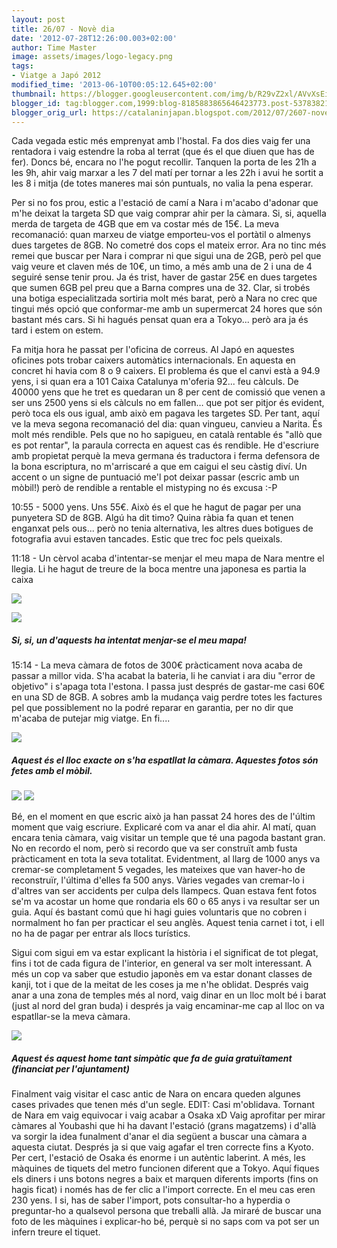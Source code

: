 ```yaml
---
layout: post
title: 26/07 - Novè dia
date: '2012-07-28T12:26:00.003+02:00'
author: Time Master
image: assets/images/logo-legacy.png
tags:
- Viatge a Japó 2012
modified_time: '2013-06-10T00:05:12.645+02:00'
thumbnail: https://blogger.googleusercontent.com/img/b/R29vZ2xl/AVvXsEiFFZjd9FMad4ygN5CqO__dU9yH0maucRip4P9mysBrQAHSJMRa7pvpm6PuDku2K09YD3GfIjyY7dy9bG-WT2LZfnW8QzEAKVNLjqGquLQpE-KYwohjwJe96uZqU20M2WbjKrnmyVFU8f0/s72-c/DSCN2588.JPG
blogger_id: tag:blogger.com,1999:blog-8185883865646423773.post-5378382168463382283
blogger_orig_url: https://catalaninjapan.blogspot.com/2012/07/2607-nove-dia.html
---
```


Cada vegada estic més emprenyat amb l'hostal. Fa dos dies vaig fer una rentadora i vaig estendre la roba al terrat (que és el que diuen que has de fer). Doncs bé, encara no l'he pogut recollir. Tanquen la porta de les 21h a les 9h, ahir vaig marxar a les 7 del matí per tornar a les 22h i avui he sortit a les 8 i mitja (de totes maneres mai són puntuals, no valia la pena esperar. 
  

  

Per si no fos prou, estic a l'estació de camí a Nara i m'acabo d'adonar que m'he deixat la targeta SD que vaig comprar ahir per la càmara. Si, si, aquella merda de targeta de 4GB que em va costar més de 15€. La meva recomanació: quan marxeu de viatge emporteu-vos el portàtil o almenys dues targetes de 8GB. No cometré dos cops el mateix error. Ara no tinc més remei que buscar per Nara i comprar ni que sigui una de 2GB, però pel que vaig veure et claven més de 10€, un timo, a més amb una de 2 i una de 4 seguiré sense tenir prou. Ja és trist, haver de gastar 25€ en dues targetes que sumen 6GB pel preu que a Barna compres una de 32. Clar, si trobés una botiga especialitzada sortiria molt més barat, però a Nara no crec que tingui més opció que conformar-me amb un supermercat 24 hores que són bastant més cars. Si hi hagués pensat quan era a Tokyo... però ara ja és tard i estem on estem. 
  

  

Fa mitja hora he passat per l'oficina de correus. Al Japó en aquestes oficines pots trobar caixers automàtics internacionals. En aquesta en concret hi havia com 8 o 9 caixers. El problema és que el canvi està a 94.9 yens, i si quan era a 101 Caixa Catalunya m'oferia 92... feu càlculs. De 40000 yens que he tret es quedaran un 8 per cent de comissió que venen a ser uns 2500 yens si els càlculs no em fallen… que pot ser pitjor és evident, però toca els ous igual, amb això em pagava les targetes SD. Per tant, aquí ve la meva segona recomanació del dia: quan vingueu, canvieu a Narita. És molt més rendible. Pels que no ho sapigueu, en català rentable és "allò que es pot rentar", la paraula correcta en aquest cas és rendible. He d'escriure amb propietat perquè la meva germana és traductora i ferma defensora de la bona escriptura, no m'arriscaré a que em caigui el seu càstig diví. Un accent o un signe de puntuació me'l pot deixar passar (escric amb un mòbil!) però de rendible a rentable el mistyping no és excusa :-P
  

  

10:55 - 5000 yens. Uns 55€. Això és el que he hagut de pagar per una punyetera SD de 8GB. Algú ha dit timo? Quina ràbia fa quan et tenen enganxat pels ous... però no tenia alternativa, les altres dues botigues de fotografia avui estaven tancades. Estic que trec foc pels queixals.
  

  

11:18 - Un cèrvol acaba d'intentar-se menjar el meu mapa de Nara mentre el llegia. Li he hagut de treure de la boca mentre una japonesa es partia la caixa
  

  

[![](https://blogger.googleusercontent.com/img/b/R29vZ2xl/AVvXsEiFFZjd9FMad4ygN5CqO__dU9yH0maucRip4P9mysBrQAHSJMRa7pvpm6PuDku2K09YD3GfIjyY7dy9bG-WT2LZfnW8QzEAKVNLjqGquLQpE-KYwohjwJe96uZqU20M2WbjKrnmyVFU8f0/s320/DSCN2588.JPG)](https://blogger.googleusercontent.com/img/b/R29vZ2xl/AVvXsEiFFZjd9FMad4ygN5CqO__dU9yH0maucRip4P9mysBrQAHSJMRa7pvpm6PuDku2K09YD3GfIjyY7dy9bG-WT2LZfnW8QzEAKVNLjqGquLQpE-KYwohjwJe96uZqU20M2WbjKrnmyVFU8f0/s1600/DSCN2588.JPG)
  

[![](https://blogger.googleusercontent.com/img/b/R29vZ2xl/AVvXsEgKNDlqXQhxJgj-DLtukl1nu_rt3sCIC7A2WXkqzjUiO5-tRhcnNbKJoHpfvJZl1Oyfg2sP7tAI9U3lr1xfZHe_Jh58hG00vo1AaEieKAninlK9IEuEuOg4F6Nmt0PSEAp9yJIud0oO8CU/s320/DSCN2590.JPG)](https://blogger.googleusercontent.com/img/b/R29vZ2xl/AVvXsEgKNDlqXQhxJgj-DLtukl1nu_rt3sCIC7A2WXkqzjUiO5-tRhcnNbKJoHpfvJZl1Oyfg2sP7tAI9U3lr1xfZHe_Jh58hG00vo1AaEieKAninlK9IEuEuOg4F6Nmt0PSEAp9yJIud0oO8CU/s1600/DSCN2590.JPG)
##### Si, si, un d'aquests ha intentat menjar-se el meu mapa!


  

15:14 - La meva càmara de fotos de 300€ pràcticament nova acaba de passar a millor vida. S'ha acabat la bateria, li he canviat i ara diu "error de objetivo" i s'apaga tota l'estona. I passa just després de gastar-me casi 60€ en una SD de 8GB. A sobres amb la mudança vaig perdre totes les factures pel que possiblement no la podré reparar en garantia, per no dir que m'acaba de putejar mig viatge. En fi....  

  

[![](https://blogger.googleusercontent.com/img/b/R29vZ2xl/AVvXsEi3LpuXq8la3sJZ0CBn_xnQL9oXUaGRybZ06SJxeKBFsjz4_KOJ1smh9cxOoEpkMq3r42VJgzIOoGH3ybdcuP_PZ82MyTRdKJt7BGbt_u-ofQPzpnYp-vzHDgxMBK8_wkyoPN8VJMSO0J8/s320/IMG_20120726_152118.jpg)](https://blogger.googleusercontent.com/img/b/R29vZ2xl/AVvXsEi3LpuXq8la3sJZ0CBn_xnQL9oXUaGRybZ06SJxeKBFsjz4_KOJ1smh9cxOoEpkMq3r42VJgzIOoGH3ybdcuP_PZ82MyTRdKJt7BGbt_u-ofQPzpnYp-vzHDgxMBK8_wkyoPN8VJMSO0J8/s1600/IMG_20120726_152118.jpg)
##### Aquest és el lloc exacte on s'ha espatllat la càmara. Aquestes fotos són fetes amb el mòbil.


[![](https://blogger.googleusercontent.com/img/b/R29vZ2xl/AVvXsEgW-oyvcT-rbYFzk_MFIwNiBUNvHH5ikFhZfeT3myZo9weIIcD2vB8NkNO0ayu0vd0Jit-Zu2cUEebCpnuRsC6RjCnV9NlJoYdmItiKm45FON4tzQnORSagk1Bvw7WOaikNZRQECyu2w2U/s320/IMG_20120726_152631.jpg)](https://blogger.googleusercontent.com/img/b/R29vZ2xl/AVvXsEgW-oyvcT-rbYFzk_MFIwNiBUNvHH5ikFhZfeT3myZo9weIIcD2vB8NkNO0ayu0vd0Jit-Zu2cUEebCpnuRsC6RjCnV9NlJoYdmItiKm45FON4tzQnORSagk1Bvw7WOaikNZRQECyu2w2U/s1600/IMG_20120726_152631.jpg)
[![](https://blogger.googleusercontent.com/img/b/R29vZ2xl/AVvXsEjgvU2LUHoRZtdXno3Pa1Q1cMialt-_xxP8vKRTU5e7Mwsfn9ooEE6AwwJtqOUj1Lea3c398M8V7YGvj5eUfOEjCCXlJ_PH_MPnOCMV1ijwUJjp4NwtX-XZfi9Xn8sZggL-2ipKO3_zO7s/s320/IMG_20120726_153113.jpg)](https://blogger.googleusercontent.com/img/b/R29vZ2xl/AVvXsEjgvU2LUHoRZtdXno3Pa1Q1cMialt-_xxP8vKRTU5e7Mwsfn9ooEE6AwwJtqOUj1Lea3c398M8V7YGvj5eUfOEjCCXlJ_PH_MPnOCMV1ijwUJjp4NwtX-XZfi9Xn8sZggL-2ipKO3_zO7s/s1600/IMG_20120726_153113.jpg)
  

  

Bé, en el moment en que escric això ja han passat 24 hores des de l'últim moment que vaig escriure. Explicaré com va anar el dia ahir. Al matí, quan encara tenia càmara, vaig visitar un temple que té una pagoda bastant gran. No en recordo el nom, però si recordo que va ser construït amb fusta pràcticament en tota la seva totalitat. Evidentment, al llarg de 1000 anys va cremar-se completament 5 vegades, les mateixes que van haver-ho de reconstruïr, l'última d'elles fa 500 anys. Vàries vegades van cremar-lo i d'altres van ser accidents per culpa dels llampecs. Quan estava fent fotos se'm va acostar un home que rondaria els 60 o 65 anys i va resultar ser un guia. Aquí és bastant comú que hi hagi guies voluntaris que no cobren i normalment ho fan per practicar el seu anglès. Aquest tenia carnet i tot, i ell no ha de pagar per entrar als llocs turístics. 
  

  

Sigui com sigui em va estar explicant la història i el significat de tot plegat, fins i tot de cada figura de l'interior, en general va ser molt interessant. A més un cop va saber que estudio japonès em va estar donant classes de kanji, tot i que de la meitat de les coses ja me n'he oblidat. Després vaig anar a una zona de temples més al nord, vaig dinar en un lloc molt bé i barat (just al nord del gran buda) i després ja vaig encaminar-me cap al lloc on va espatllar-se la meva càmara. 
  

  

[![](https://blogger.googleusercontent.com/img/b/R29vZ2xl/AVvXsEjfDlr27XQxGrT_ghbkYez2BjispX4xnLg1wNzfudS5Z9F11vyHXwKPknLYAngj7j3FB4uwU_TJNizhKuFjHogE8O2MXCa4EjCgZO-L469ZrAj94Uth87nCZv69xx7z7kIGT4GfBVrpGxo/s320/DSCN2604.JPG)](https://blogger.googleusercontent.com/img/b/R29vZ2xl/AVvXsEjfDlr27XQxGrT_ghbkYez2BjispX4xnLg1wNzfudS5Z9F11vyHXwKPknLYAngj7j3FB4uwU_TJNizhKuFjHogE8O2MXCa4EjCgZO-L469ZrAj94Uth87nCZv69xx7z7kIGT4GfBVrpGxo/s1600/DSCN2604.JPG)
##### Aquest és aquest home tant simpàtic que fa de guia gratuïtament (financiat per l'ajuntament)


  

Finalment vaig visitar el casc antic de Nara on encara queden algunes cases privades que tenen més d'un segle. EDIT: Casi m'oblidava. Tornant de Nara em vaig equivocar i vaig acabar a Osaka xD Vaig aprofitar per mirar càmares al Youbashi que hi ha davant l'estació (grans magatzems) i d'allà va sorgir la idea funalment d'anar el dia següent a buscar una càmara a aquesta ciutat. Després ja si que vaig agafar el tren correcte fins a Kyoto. Per cert, l'estació de Osaka és enorme i un autèntic laberint. A més, les màquines de tiquets del metro funcionen diferent que a Tokyo. Aquí fiques els diners i uns botons negres a baix et marquen diferents imports (fins on hagis ficat) i només has de fer clic a l'import correcte. En el meu cas eren 230 yens. I si, has de saber l'import, pots consultar-ho a hyperdia o preguntar-ho a qualsevol persona que treballi allà. Ja miraré de buscar una foto de les màquines i explicar-ho bé, perquè si no saps com va pot ser un infern treure el tiquet.